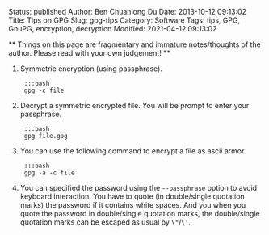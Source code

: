 Status: published
Author: Ben Chuanlong Du
Date: 2013-10-12 09:13:02
Title: Tips on GPG
Slug: gpg-tips
Category: Software
Tags: tips, GPG, GnuPG, encryption, decryption
Modified: 2021-04-12 09:13:02

**
Things on this page are fragmentary and immature notes/thoughts of the author. 
Please read with your own judgement!
**
 
1. Symmetric encryption (using passphrase).

        :::bash
        gpg -c file

2. Decrypt a symmetric encrypted file.
    You will be prompt to enter your passphrase.

        :::bash
        gpg file.gpg

1. You can use the following command to encrypt a file as ascii armor.

        :::bash
        gpg -a -c file

2. You can specified the password using the `--passphrase` option
    to avoid keyboard interaction. 
    You have to quote (in double/single quotation marks) the password 
    if it contains white spaces.
    And you when you quote the password in double/single quotation marks,
    the double/single quotation marks can be escaped as usual by `\"`/`\'`.

